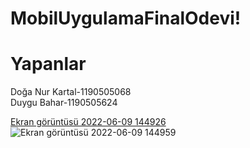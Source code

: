 # MobilUygulamaFinalOdevi!

# Yapanlar 
Doğa Nur Kartal-1190505068
<br/>
Duygu Bahar-1190505624



[Ekran görüntüsü 2022-06-09 144926](https://user-images.githubusercontent.com/98963339/172901774-24c37609-7bce-4f12-9ede-e302b835bdfc.png)
![Ekran görüntüsü 2022-06-09 144959](https://user-images.githubusercontent.com/98963339/172901778-caa0dc11-81ed-4a57-8cb5-6eef20a7262b.png)
